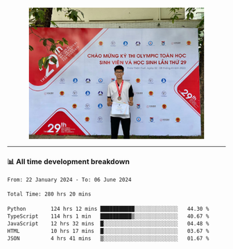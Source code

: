 <p align="center"><img src="asset/header.jpg" width="80%"/></p>

---
<!-- 
<details>
  <summary>📃 My Resume</summary>

### Education

- 📖 **Information Technology**\
📆 10/2021 - present\
📍 **Thang Long University** - Hoang Mai, Hanoi, Vietnam -->

<!-- ### Experience
- 👨‍💻 **Full Stack Web Intern**\
📆 09/2022 - 12/2023\
📍 **TECH 5S** -  Luu Huu Phuong, Phuong My Dinh I, Nam Tu Liem, Hanoi.


- 👨‍💻 **Full Stack Web Fresher**\
📆 1/2022 - 05/2023\
📍 **TECH 5S** -  Luu Huu Phuong, Phuong My Dinh I, Nam Tu Liem, Hanoi.

- 👨‍💻 **Frontend Web Fresher**\
📆 11/2023 - present\
📍 **White Neuron** -  Mau Luong, Ha Dong, Hanoi, Vietnam
</details> -->

### 📊 All time development breakdown

<!--START_SECTION:waka-->

```txt
From: 22 January 2024 - To: 06 June 2024

Total Time: 280 hrs 20 mins

Python        124 hrs 12 mins ███████████░░░░░░░░░░░░░░   44.30 %
TypeScript    114 hrs 1 min   ██████████▒░░░░░░░░░░░░░░   40.67 %
JavaScript    12 hrs 32 mins  █░░░░░░░░░░░░░░░░░░░░░░░░   04.48 %
HTML          10 hrs 17 mins  █░░░░░░░░░░░░░░░░░░░░░░░░   03.67 %
JSON          4 hrs 41 mins   ▒░░░░░░░░░░░░░░░░░░░░░░░░   01.67 %
```

<!--END_SECTION:waka-->
